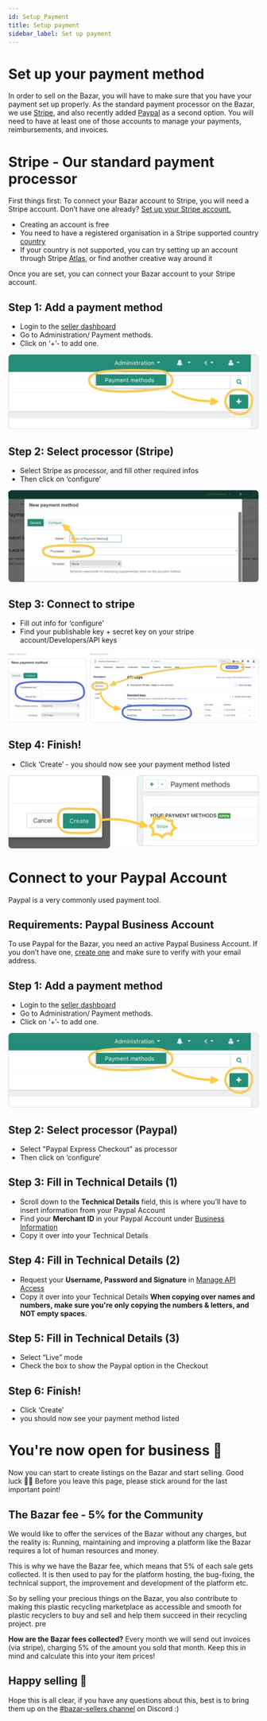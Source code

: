 ```yaml
---
id: Setup_Payment
title: Setup payment
sidebar_label: Set up payment
---
```


<style>
:root {
  --highlight: #f7b77b;
  --hover: #f7b77b;
}
</style>


# Set up your payment method

In order to sell on the Bazar, you will have to make sure that you have your payment set up properly. As the standard payment processor on the Bazar, we use [Stripe](https://stripe.com/en-gb-de), and also recently added [Paypal](https://paypal.com/) as a second option. You will need to have at least one of those accounts to manage your payments, reimbursements, and invoices.

# Stripe - Our standard payment processor

First things first: To connect your Bazar account to Stripe, you will need a Stripe account.
Don’t have one already? [Set up your Stripe account.](https://dashboard.stripe.com/register)

- Creating an account is free
- You need to have a registered organisation in a Stripe supported country [country](https://stripe.com/global)
- If your country is not supported, you can try setting up an account through Stripe [Atlas](https://stripe.com/atlas), or find another creative way around it

Once you are set, you can connect your Bazar account to your Stripe account.


## Step 1: Add a payment method

- Login to the [seller dashboard](https://newbazar.preciousplastic.com/my_admin_panel.php)
- Go to Administration/ Payment methods.
- Click on ‘+’- to add one.

![Payment methods](../assets/Business/Set%20up%20payment-1-payment%20methods.png)



## Step 2: Select processor (Stripe)

- Select Stripe as processor, and fill other required infos
- Then click on ‘configure’

![Select processor](../assets/Business/Set%20up%20payment-2-add%20method.png)



## Step 3: Connect to stripe

- Fill out info for ‘configure’
- Find your publishable key + secret key on your stripe account/Developers/API keys

![Select processor](../assets/Business/Set%20up%20payment-3-Config.png)




## Step 4: Finish!

- Click  ‘Create’ -  you should now see your payment method listed

![Select processor](../assets/Business/Set%20up%20payment-4-create.png) 


# Connect to your Paypal Account

Paypal is a very commonly used payment tool. 

## Requirements: Paypal Business Account
To use Paypal for the Bazar, you need an active Paypal Business Account. 
If you don’t have one, [create one](https://www.paypal.com/bizsignup/#/checkAccount) and make sure to verify with your email address.

## Step 1: Add a payment method

- Login to the [seller dashboard](https://newbazar.preciousplastic.com/my_admin_panel.php)
- Go to Administration/ Payment methods.
- Click on ‘+’- to add one.

![Payment methods](../assets/Business/Set%20up%20payment-1-payment%20methods.png)

## Step 2: Select processor (Paypal)

- Select "Paypal Express Checkout" as processor
- Then click on ‘configure’

## Step 3: Fill in Technical Details (1)
- Scroll down to the **Technical Details** field, this is where you’ll have to insert information from your Paypal Account
- Find your **Merchant ID** in your Paypal Account under [Business Information](https://www.paypal.com/businessmanage/account/aboutBusiness)
- Copy it over into your Technical Details

## Step 4: Fill in Technical Details (2)
- Request your **Username, Password and Signature** in [Manage API Access](https://www.paypal.com/businessprofile/mytools/apiaccess/firstparty)
- Copy it over into your Technical Details
**When copying over names and numbers, make sure you're only copying the numbers & letters, and NOT empty spaces.**

## Step 5: Fill in Technical Details (3)
- Select “Live” mode 
- Check the box to show the Paypal option in the Checkout

## Step 6: Finish!
- Click  ‘Create’
- you should now see your payment method listed


# You're now open for business 🎉
Now you can start to create listings on the Bazar and start selling. Good luck 🙌🏼
Before you leave this page, please stick around for the last important point!



## The Bazar fee - 5% for the Community
We would like to offer the services of the Bazar without any charges, but the reality is: Running, maintaining and improving a platform like the Bazar requires a lot of human resources and money.

This is why we have the Bazar fee, which means that 5% of each sale gets collected.
It is then used to pay for the platform hosting, the bug-fixing, the technical support, the improvement and development of the platform etc.

So by selling your precious things on the Bazar, you also contribute to making this plastic recycling marketplace as accessible and smooth for plastic recyclers to buy and sell and help them succeed in their recycling project. pre


**How are the Bazar fees collected?** Every month we will send out invoices (via stripe), charging 5% of the amount you sold that month. Keep this in mind and calculate this into your item prices!



## Happy selling 💸
Hope this is all clear, if you have any questions about this, best is to bring them up on the [#bazar-sellers channel](https://discord.gg/2E93VxB3CD) on Discord :)
